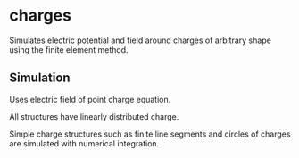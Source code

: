 # charges
Simulates electric potential and field around charges of arbitrary shape using the finite element method.

## Simulation
Uses electric field of point charge equation.

All structures have linearly distributed charge.

Simple charge structures such as finite line segments and circles of charges are simulated with numerical integration.
